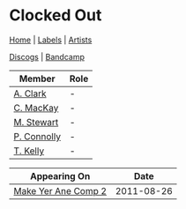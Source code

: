 # Clocked Out

[Home](../index.md) | [Labels](../labels.md) | [Artists](../artists.md)

[Discogs](https://www.discogs.com/artist/2313322-Clocked-Out) | [Bandcamp](https://clockedout.bandcamp.com/)

| Member | Role |
|---|---|
| [A. Clark](a-clark.md) | - |
| [C. MacKay](c-mackay.md) | - |
| [M. Stewart](m-stewart.md) | - |
| [P. Connolly](p-connolly.md) | - |
| [T. Kelly](t-kelly.md) | - |

| Appearing On | Date |
|---|---|
[Make Yer Ane Comp 2](../releases/various-make-yer-ane-comp-2.md)  | 2011-08-26 |